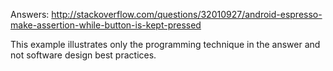 Answers: http://stackoverflow.com/questions/32010927/android-espresso-make-assertion-while-button-is-kept-pressed

This example illustrates only the programming technique in the answer and not software design best practices.
